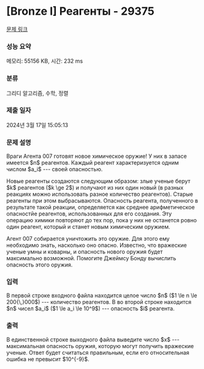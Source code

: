 # [Bronze I] Реагенты - 29375 

[문제 링크](https://www.acmicpc.net/problem/29375) 

### 성능 요약

메모리: 55156 KB, 시간: 232 ms

### 분류

그리디 알고리즘, 수학, 정렬

### 제출 일자

2024년 3월 17일 15:05:13

### 문제 설명

<p>Враги Агента 007 готовят новое химическое оружие! У них в запасе имеется $n$ реагентов. Каждый реагент характеризуется одним числом $a_i$ --- своей опасностью.</p>

<p>Новые реагенты создаются следующим образом: злые ученые берут $k$ реагентов ($k \ge 2$) и получают из них один новый (в разных реакциях можно использовать разное количество реагентов). Старые реагенты при этом выбрасываются. Опасность реагента, полученного в результате такой реакции, определяется как среднее арифметическое опасностйе реагентов, использованных для его создания. Эту операцию химики повторяют до тех пор, пока у них не останется ровно один реагент, который и станет новым химическим оружием.</p>

<p>Агент 007 собирается уничтожить это оружие. Для этого ему необходимо знать, насколько оно опасно. Известно, что вражеские ученые умны и коварны, и опасность нового оружия будет максимально возможной. Помогите Джеймсу Бонду вычислить опасность этого оружия.</p>

### 입력 

 <p>В первой строке входного файла находится целое число $n$ ($1 \le n \le 200{\,}000$) --- количество реагентов. В во второй строке находится $n$ чисел $a_i$ ($1 \le a_i \le 10^9$) --- опасность $i$ реагента.</p>

### 출력 

 <p>В единственной строке выходного файла выведите число $x$ --- максимальная опасность оружия, которую могут получить вражеские ученые. Ответ будет считаться правильным, если его относительная ошибка не превысит $10^{-9}$.</p>

